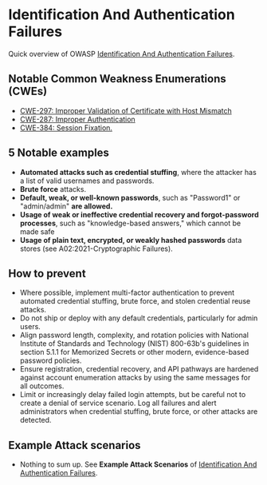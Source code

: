 # Identification And Authentication Failures
Quick overview of OWASP [Identification And Authentication Failures](https://owasp.org/Top10/A07_2021-Identification_and_Authentication_Failures/).

## Notable Common Weakness Enumerations (CWEs)
- [CWE-297: Improper Validation of Certificate with Host Mismatch](https://cwe.mitre.org/data/definitions/297.html)
- [CWE-287: Improper Authentication](https://cwe.mitre.org/data/definitions/287.html)
- [CWE-384: Session Fixation.](https://cwe.mitre.org/data/definitions/384.html)

## 5 Notable examples
- **Automated attacks such as credential stuffing**, where the attacker has a list of valid usernames and passwords.
- **Brute force** attacks.
- **Default, weak, or well-known passwords**, such as "Password1" or "admin/admin" **are allowed.**
- **Usage of weak or ineffective credential recovery and forgot-password processes**, such as "knowledge-based answers," which cannot be made safe
- **Usage of plain text, encrypted, or weakly hashed passwords** data stores (see A02:2021-Cryptographic Failures).


## How to prevent
- Where possible, implement multi-factor authentication to prevent automated credential stuffing, brute force, and stolen credential reuse attacks.
- Do not ship or deploy with any default credentials, particularly for admin users.
- Align password length, complexity, and rotation policies with National Institute of Standards and Technology (NIST) 800-63b's guidelines in section 5.1.1 for Memorized Secrets or other modern, evidence-based password policies.
- Ensure registration, credential recovery, and API pathways are hardened against account enumeration attacks by using the same messages for all outcomes.
- Limit or increasingly delay failed login attempts, but be careful not to create a denial of service scenario. Log all failures and alert administrators when credential stuffing, brute force, or other attacks are detected.


## Example Attack scenarios
- Nothing to sum up. See **Example Attack Scenarios** of [Identification And Authentication Failures](https://owasp.org/Top10/A07_2021-Identification_and_Authentication_Failures/).
